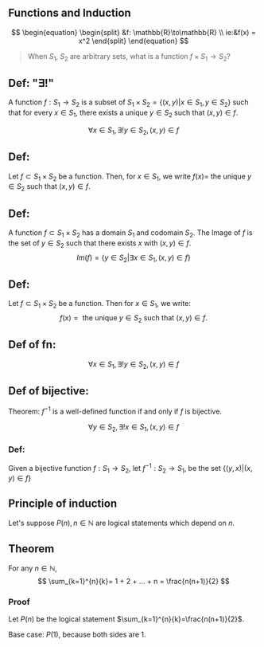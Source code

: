 ## Functions and Induction

$$
\begin{equation}
\begin{split}
&f: \mathbb{R}\to\mathbb{R} \\
ie:&f(x) = x^2 
\end{split}
\end{equation}
$$

> When $S_1$, $S_2$ are arbitrary sets, what is a function $f\times S_1\to S_2$?

## Def: "$\exists!$" 
A function $f:S_1 \to S_2$ is a subset of $S_1 \times S_2 = \lbrace (x,y) | x \in S_1, y \in S_2 \rbrace$ such that for every $x\in S_1$, there exists a unique $y\in S_2$ such that $(x,y)\in f$.

$$
\forall x \in S_1, \exists!y\in S_2, (x,y)\in f
$$

## Def:
Let $f \subset S_1 \times S_2$ be a function. Then, for $x\in S_1$, we write $f(x) =$ the unique $y \in S_2$ such that $(x,y)\in f$.

## Def:
A function $f \subset S_1 \times S_2$ has a domain $S_1$ and codomain $S_2$. The Image of $f$ is the set of $y\in S_2$ such that there exists $x$ with $(x,y)\in f$.
$$
Im(f)=\lbrace y\in S_2 | \exists x \in S_1, (x,y)\in f \rbrace
$$
## Def:
Let $f \subset S_1 \times S_2$ be a function. Then for $x \in S_1$, we write:
$$
f(x)= \text{ the unique } y\in S_2 \text{ such that } (x,y) \in f. 
$$
## Def of fn:
$$
\forall x \in S_1, \exists! y \in S_2, (x,y)\in f
$$

## Def of bijective:
Theorem: $f^{-1}$ is a well-defined function if and only if $f$ is bijective.

$$
\forall y \in S_2, \exists! x \in S_1, (x,y)\in f
$$
### Def:
Given a bijective function $f: S_1 \to S_2$, let $f^{-1}: S_2 \to S_1$, be the set $\lbrace (y,x)|(x,y)\in f\rbrace$

## Principle of induction
Let's suppose $P(n), n\in \mathbb{N}$ are logical statements which depend on $n$.

## Theorem
For any $n\in \mathbb{N}$,
$$
\sum_{k=1}^{n}{k}= 1 + 2 + ... + n = \frac{n(n+1)}{2}
$$
### Proof
Let $P(n)$ be the logical statement $\sum_{k=1}^{n}{k}=\frac{n(n+1)}{2}$.

Base case: $P(1)$, because both sides are $1$.


